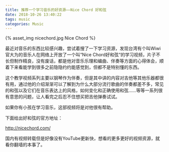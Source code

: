 ```yaml
---
title: 推荐一个学习音乐的好资源——Nice Chord 好和弦
date: 2018-10-26 13:40:22
tags: music
categories: Music
---
```

{% asset_img nicechord.jpg Nice Chord %}

最近对音乐的东西比较感兴趣，尝试着搜了一下学习资源，发现台湾有个叫Wiwi官大为的音乐人在网络上开放了一个叫“Nice Chord好和弦“的学习视频，片子不长但制作精良，没有废话，都是他对音乐乐理和编曲、伴奏等方面的心得体会，顺着下来看能学到很多之前隐隐约约能感觉到，但都不是特别懂的东西。

这个教学视频系列主要以钢琴作为伴奏，但是其中讲的内容对吉他等其他乐器都很有用，通过他的介绍渐渐可以了解到为什么大部分流行歌曲的伴奏都差不多，常见的和弦以及它们在音乐表达上的风格，如何变化和正确使用和弦……等等一系列很有意思的问题，让人看完之后忍不住想买把吉他弹奏试试。

如果你有小孩在学习音乐，这部视频将是对他很有帮助。

下面给出好和弦的官方地址：

http://nicechord.com/

国内有视频转载但是好像没有YouTube更新快，想看的更多更好的视频资源，就看你翻墙的本事了。